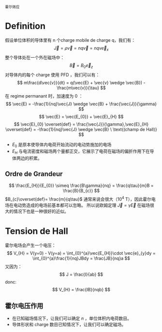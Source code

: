 	霍尔效应
# Definition
假设单位体积的导体里有 n 个charge mobile de charge q，我们有：
$$
\vec{J} = \rho\vec{v} = nq\vec{v} = nqv\vec{e}_{x}
$$
整个导体处在一个外在磁场中：
$$
\vec{B} = B_{0}\vec{e}_{z}
$$
对导体内的每个 charge 使用 PFD ，我们可以有：
$$
m\frac{d\vec{v}}{dt} = q(\vec{E} + \vec{v} \wedge \vec{B}) - \frac{m\vec{v}}{\tau}
$$
在 regime permanant 时，加速度为 0 ：
$$
\vec{E} = -\frac{1}{nq}\vec{J} \wedge \vec{B} + \frac{\vec{J}}{\gamma}
$$
$$
\vec{E} = \vec{E_{0}} + \vec{E}_{H}
$$
$$
\vec{E}_{0} \overset{def} = \frac{\vec{J}}{\gamma},\vec{E}_{H} \overset{def} = -\frac{1}{nq}\vec{J} \wedge \vec{B} \ \text{(champ de Hall)}
$$
- $E_{0}$ 是原本使导体内电荷开始流动的电动势施加的电场
- $E_{H}$ 与电流密度和磁场两个量都正交，它展示了电荷在磁场的偏折作用下在导体两边的积累。

## Ordre de Grandeur
$$
\frac{E_{H}}{E_{0}} \simeq \frac{B\gamma}{nq} = \frac{q\tau}{m}B = \frac{B}{B_{c}}
$$
$B_{c}\overset{def}= \frac{m}{q\tau}$ 通常来说会很大（$10^{4}$ T），因此霍尔电场在电动势造成的电场前基本都可以忽略。 
所以说欧姆定理 $\vec{J} = \gamma \vec{E}$ 在磁场很大的情况下也是一种很好的近似。

# Tension de Hall
霍尔电场会产生一个电压：
$$
V_{H} = V(y=0) - V(y=a) = \int_{0}^{a}\vec{E_{H}}\cdot \vec{e}_{y}dy = \int_{0}^{a}\frac{1}{nq}JBdy = \frac{JB}{nq}a
$$
又因为：
$$
J = \frac{I}{ab}
$$
donc:
$$
V_{H} = \frac{IB}{nqb}
$$
## 霍尔电压作用
- 在已知磁场情况下，让我们可以确定 $n$ ，单位体积内电荷数目。
- 导体形状和 charge 数目已知情况下，让我们可以确定磁场。